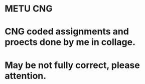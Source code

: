 # METU CNG 
# CNG coded assignments and proects done by me in collage.
# May be not fully correct, please attention. #

